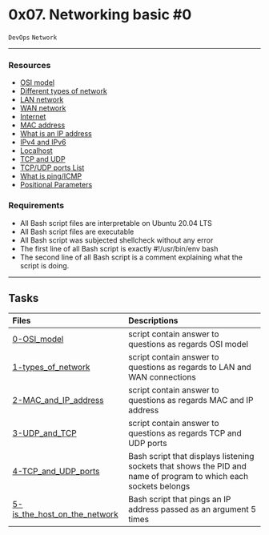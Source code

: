 # 0x07. Networking basic #0
``DevOps`` ``Network``
***
### Resources
* [OSI model](https://en.wikipedia.org/wiki/OSI_model)
* [Different types of network](https://www.lifewire.com/lans-wans-and-other-area-networks-817376)
* [LAN network](https://en.wikipedia.org/wiki/Local_area_network)
* [WAN network](https://en.wikipedia.org/wiki/Wide_area_network)
* [Internet](https://en.wikipedia.org/wiki/Internet)
* [MAC address](https://whatismyipaddress.com/mac-address)
* [What is an IP address](https://www.bleepingcomputer.com/tutorials/ip-addresses-explained/)
* [IPv4 and IPv6](https://www.webopedia.com/insights/ipv6-ipv4-difference/)
* [Localhost](https://en.wikipedia.org/wiki/Localhost)
* [TCP and UDP](https://www.howtogeek.com/190014/htg-explains-what-is-the-difference-between-tcp-and-udp/)
* [TCP/UDP ports List](https://en.wikipedia.org/wiki/List_of_TCP_and_UDP_port_numbers)
* [What is ping/ICMP](https://en.wikipedia.org/wiki/Ping_%28networking_utility%29)
* [Positional Parameters](https://wiki.bash-hackers.org/scripting/posparams)

### Requirements
* All Bash script files are interpretable on Ubuntu 20.04 LTS
* All Bash script files are executable
* All Bash script was subjected shellcheck without any error
* The first line of all Bash script is exactly #!/usr/bin/env bash
* The second line of all Bash script is a comment explaining what the script is doing.
***
## Tasks
|Files |Descriptions|
|:-----|:-----------|
[0-OSI_model](./0-OSI_model) | script contain answer to questions as regards OSI model
[1-types_of_network](./1-types_of_network) | script contain answer to questions as regards to LAN and WAN connections
[2-MAC_and_IP_address](./2-MAC_and_IP_address) | script contain answer to questions as regards MAC and IP address
[3-UDP_and_TCP](./3-UDP_and_TCP) | script contain answer to questions as regards TCP and UDP ports
[4-TCP_and_UDP_ports](./4-TCP_and_UDP_ports) | Bash script that displays listening sockets that shows the PID and name of program to which each sockets belongs
[5-is_the_host_on_the_network](./5-is_the_host_on_the_network) | Bash script that pings an IP address passed as an argument 5 times
